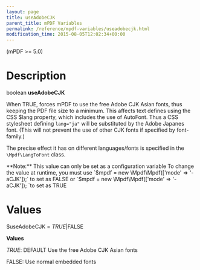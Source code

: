 ```yaml
---
layout: page
title: useAdobeCJK
parent_title: mPDF Variables
permalink: /reference/mpdf-variables/useadobecjk.html
modification_time: 2015-08-05T12:02:34+00:00
---
```


(mPDF >= 5.0)

# Description

boolean **useAdobeCJK**

When <span class="smallblock">TRUE</span>, forces mPDF to use the free Adobe CJK Asian fonts, thus keeping the PDF file
size to a minimum. This affects text defines using the CSS <span class="parameter">$lang</span> property, which includes
the use of AutoFont. Thus a CSS stylesheet defining `lang="ja"` will be substituted by the Adobe Japanes font. (This
will not prevent the use of other CJK fonts if specified by font-family.)

The precise effect it has on different languages/fonts is specified in the `\Mpdf\LangToFont` class.

<div class="alert alert-info" role="alert" markdown="1">
	**Note:** This value can only be set as a configuration variable
    To change the value at runtime, you must use `$mpdf = new \Mpdf\Mpdf(['mode' => '-aCJK']);` to set as
	<span class="smallblock">FALSE</span> or `$mpdf = new \Mpdf\Mpdf(['mode' => '-aCJK']); `to set as
	<span class="smallblock">TRUE</span>
</div>

# Values

<span class="parameter">$useAdobeCJK</span> = *<span class="smallblock">TRUE</span>*|<span class="smallblock">FALSE</span>

**Values**

*<span class="smallblock">TRUE</span>*: <span class="smallblock">DEFAULT</span> Use the free Adobe CJK Asian fonts

<span class="smallblock">FALSE</span>: Use normal embedded fonts

